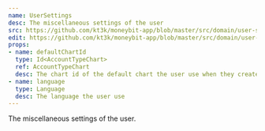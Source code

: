 ```yaml
---
name: UserSettings
desc: The miscellaneous settings of the user
src: https://github.com/kt3k/moneybit-app/blob/master/src/domain/user-settings.js
edit: https://github.com/kt3k/moneybit-app/blob/master/src/domain/user-settings.md
props:
- name: defaultChartId
  type: Id<AccountTypeChart>
  ref: AccountTypeChart
  desc: The chart id of the default chart the user use when they create the new document
- name: language
  type: Language
  desc: The language the user use
---
```

The miscellaneous settings of the user.
